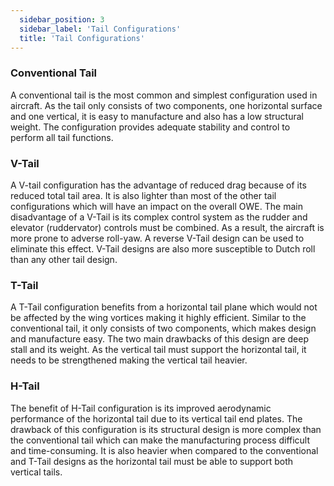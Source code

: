 ```yaml
---
  sidebar_position: 3
  sidebar_label: 'Tail Configurations'
  title: 'Tail Configurations'
---
```


### Conventional Tail
A conventional tail is the most common and simplest configuration used in aircraft. As the tail only consists of two components, one horizontal surface and one vertical, it is easy to manufacture and also has a low structural weight. The configuration provides adequate stability and control to perform all tail functions.

### V-Tail
A V-tail configuration has the advantage of reduced drag because of its reduced total tail area. It is also lighter than most of the other tail configurations which will have an impact on the overall OWE. The main disadvantage of a V-Tail is its complex control system as the rudder and elevator (ruddervator) controls must be combined. As a result, the aircraft is more prone to adverse roll-yaw. A reverse V-Tail design can be used to eliminate this effect. V-Tail designs are also more susceptible to Dutch roll than any other tail design.

### T-Tail
A T-Tail configuration benefits from a horizontal tail plane which would not be affected by the wing vortices making it highly efficient. Similar to the conventional tail, it only consists of two components, which makes design and manufacture easy. The two main drawbacks of this design are deep stall and its weight. As the vertical tail must support the horizontal tail, it needs to be strengthened making the vertical tail heavier.

### H-Tail
The benefit of H-Tail configuration is its improved aerodynamic performance of the horizontal tail due to its vertical tail end plates. The drawback of this configuration is its structural design is more complex than the conventional tail which can make the manufacturing process difficult and time-consuming. It is also heavier when compared to the conventional and T-Tail designs as the horizontal tail must be able to support both vertical tails.